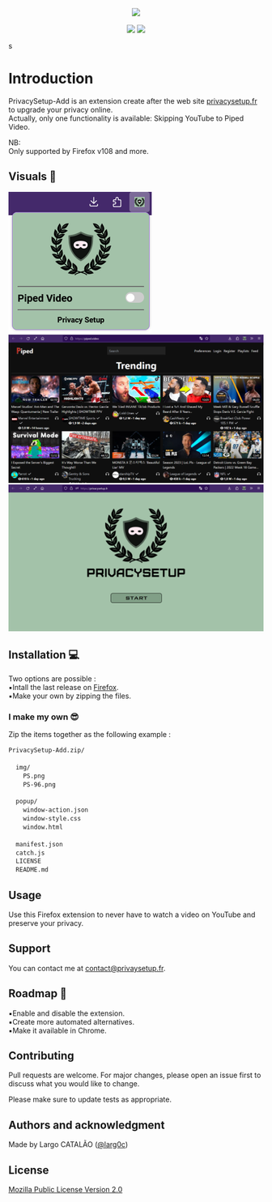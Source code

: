<p align="center">
    <img src="https://privacysetup.fr/images/Index/HOME.png"
        height="200">
</p>
<p align="center">
    <img src="https://img.shields.io/badge/license-MPL%202.0-black" />
    <img src="https://img.shields.io/badge/version-0.1.2--alpha-brightgreen" />
</p>s


# Introduction
PrivacySetup-Add is an extension create after the web site [privacysetup.fr](https://privacysetup.fr) to upgrade your privacy online.\
Actually, only one functionality is available: Skipping YouTube to Piped Video.

NB:\
Only supported by Firefox v108 and more.

## Visuals 📸
![PrivacySetup-Add Popup](README-files/PS_popup.png "PrivacySetup-Add Popup")
![PipedVideo website](README-files/PipedVideo.png "PipedVideo website")
![PrivacySetup website](README-files/PrivacySetup.png "PrivacySetup website")

## Installation 💻

Two options are possible :\
▪️Intall the last release on [Firefox](https://addons.mozilla.org/fr/firefox/addon/privacy-setup/).\
▪️Make your own by zipping the files.

### I make my own 😎
Zip the items together as the following example  :

```bash
PrivacySetup-Add.zip/

  img/
    PS.png
    PS-96.png

  popup/
    window-action.json
    window-style.css
    window.html

  manifest.json
  catch.js
  LICENSE
  README.md


```

## Usage

Use this Firefox extension to never have to watch a video on YouTube and preserve your privacy.

## Support

You can contact me at [contact@privaysetup.fr](mailto:contact@privacysetup.fr "Contact").

## Roadmap 🎯

▪️Enable and disable the extension.\
▪️Create more automated alternatives.\
▪️Make it available in Chrome.

## Contributing

Pull requests are welcome. For major changes, please open an issue first
to discuss what you would like to change.

Please make sure to update tests as appropriate.

## Authors and acknowledgment
Made by Largo CATALÃO ([@larg0c](https://github.com/larg0c))

## License

[Mozilla Public License Version 2.0](http://mozilla.org/MPL/2.0/)
